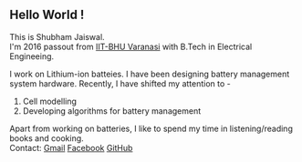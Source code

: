 
## Hello World !

This is Shubham Jaiswal.  
I'm 2016 passout from [IIT-BHU Varanasi](https://www.iitbhu.ac.in/) with B.Tech in Electrical Engineeing.  

I work on Lithium-ion batteies. I have been designing battery management system hardware. Recently, I have shifted my attention to -
1. Cell modelling
2. Developing algorithms for battery management

Apart from working on batteries, I like to spend my time in listening/reading books and cooking.
<br>
Contact: [Gmail](mailto:shubhambjaiswal2011@gmail.com) [Facebook](https://www.facebook.com/shubham.jaiswal.12139862) [GitHub](https://github.com/the-shubhamjaiswal)
